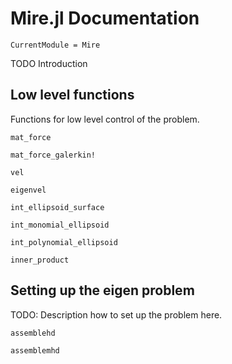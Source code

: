 # Mire.jl Documentation

```@meta
CurrentModule = Mire
```

TODO Introduction

## Low level functions

Functions for low level control of the problem.

```@docs
mat_force
```

```@docs
mat_force_galerkin!
```

```@docs
vel
```

```@docs
eigenvel
```

```@docs
int_ellipsoid_surface
```

```@docs
int_monomial_ellipsoid
```

```@docs
int_polynomial_ellipsoid
```

```@docs
inner_product
```

## Setting up the eigen problem

TODO: Description how to set up the problem here.

```@docs
assemblehd
```

```@docs
assemblemhd
```
